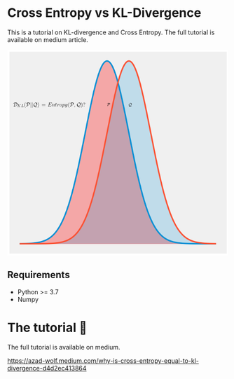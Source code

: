 # Cross Entropy vs KL-Divergence
This is a tutorial on KL-divergence and Cross Entropy. The full tutorial is available on medium article.

![kl_cross_entropy](images/distributions.png)

## Requirements

* Python >= 3.7
* Numpy

# The tutorial 📃
The full tutorial is available on medium.

https://azad-wolf.medium.com/why-is-cross-entropy-equal-to-kl-divergence-d4d2ec413864




